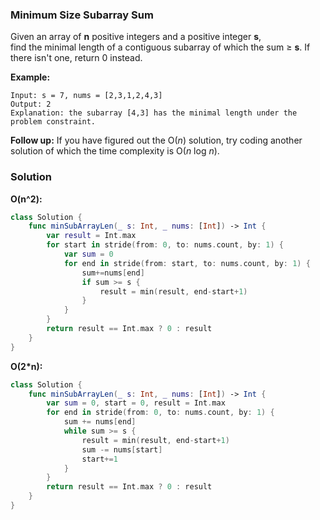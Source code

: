 
### Minimum Size Subarray Sum

Given an array of __n__ positive integers and a positive integer __s__,</br>
find the minimal length of a contiguous subarray of which the sum ≥ __s__.
If there isn't one, return 0 instead.

__Example:__
```
Input: s = 7, nums = [2,3,1,2,4,3]
Output: 2
Explanation: the subarray [4,3] has the minimal length under the problem constraint.
```
__Follow up:__
If you have figured out the O(*n*) solution, try coding another solution of which the time complexity is O(*n* log *n*). 

### Solution
__O(n^2):__
```Swift
class Solution {
    func minSubArrayLen(_ s: Int, _ nums: [Int]) -> Int {
        var result = Int.max
        for start in stride(from: 0, to: nums.count, by: 1) {
            var sum = 0
            for end in stride(from: start, to: nums.count, by: 1) {
                sum+=nums[end]
                if sum >= s {
                    result = min(result, end-start+1)
                }
            }
        }
        return result == Int.max ? 0 : result
    }
}
```
__O(2*n):__
```Swift
class Solution {
    func minSubArrayLen(_ s: Int, _ nums: [Int]) -> Int {
        var sum = 0, start = 0, result = Int.max
        for end in stride(from: 0, to: nums.count, by: 1) {
            sum += nums[end]
            while sum >= s {
                result = min(result, end-start+1)
                sum -= nums[start]
                start+=1
            }
        }
        return result == Int.max ? 0 : result
    }
}
```